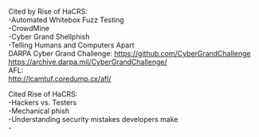 Cited by Rise of HaCRS:  
	-Automated Whitebox Fuzz Testing  
	-CrowdMine  
	-Cyber Grand Shellphish  
	-Telling Humans and Computers Apart  
	DARPA Cyber Grand Challenge: https://github.com/CyberGrandChallenge  
	https://archive.darpa.mil/CyberGrandChallenge/  
	AFL:  
	http://lcamtuf.coredump.cx/afl/  
  
Cited Rise of HaCRS:  
	-Hackers vs. Testers  
	-Mechanical phish  
	-Understanding security mistakes developers make  
	-